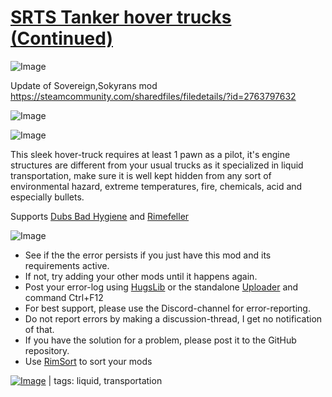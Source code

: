 # [SRTS Tanker hover trucks (Continued)](https://steamcommunity.com/sharedfiles/filedetails/?id=3418348625)

![Image](https://i.imgur.com/buuPQel.png)

Update of Sovereign,Sokyrans mod https://steamcommunity.com/sharedfiles/filedetails/?id=2763797632

![Image](https://i.imgur.com/pufA0kM.png)
	
![Image](https://i.imgur.com/Z4GOv8H.png)

This sleek hover-truck requires at least 1 pawn as a pilot, it's engine structures are different from your usual trucks as it specialized in liquid transportation, make sure it is well kept hidden from any sort of environmental hazard, extreme temperatures, fire, chemicals, acid and especially bullets.

Supports [Dubs Bad Hygiene](https://steamcommunity.com/sharedfiles/filedetails/?id=836308268) and [Rimefeller](https://steamcommunity.com/sharedfiles/filedetails/?id=1321849735)

![Image](https://i.imgur.com/PwoNOj4.png)



-  See if the the error persists if you just have this mod and its requirements active.
-  If not, try adding your other mods until it happens again.
-  Post your error-log using [HugsLib](https://steamcommunity.com/workshop/filedetails/?id=818773962) or the standalone [Uploader](https://steamcommunity.com/sharedfiles/filedetails/?id=2873415404) and command Ctrl+F12
-  For best support, please use the Discord-channel for error-reporting.
-  Do not report errors by making a discussion-thread, I get no notification of that.
-  If you have the solution for a problem, please post it to the GitHub repository.
-  Use [RimSort](https://github.com/RimSort/RimSort/releases/latest) to sort your mods

 

[![Image](https://img.shields.io/github/v/release/emipa606/SRTSTankerhovertrucks?label=latest%20version&style=plastic&color=9f1111&labelColor=black)](https://steamcommunity.com/sharedfiles/filedetails/changelog/3418348625) | tags:  liquid,  transportation
